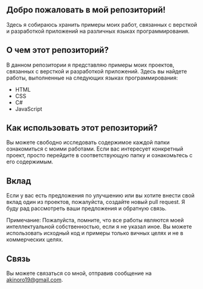## Добро пожаловать в мой репозиторий!  
Здесь я собираюсь хранить примеры моих работ, связанных с версткой и разработкой приложений на различных языках программирования.

## О чем этот репозиторий?
В данном репозитории я представляю примеры моих проектов, связанных с версткой и разработкой приложений. Здесь вы найдете работы, выполненные на следующих языках программирования:

- HTML
- CSS
- C#
- JavaScript

## Как использовать этот репозиторий?
Вы можете свободно исследовать содержимое каждой папки ознакомиться с моими работами. Если вас интересует конкретный проект, просто перейдите в соответствующую папку и ознакомьтесь с его содержимым.

## Вклад
Если у вас есть предложения по улучшению или вы хотите внести свой вклад один из проектов, пожалуйста, создайте новый pull request. Я буду рад рассмотреть ваши предложения и обратную связь.

Примечание: Пожалуйста, помните, что все работы являются моей интеллектуальной собственностью, если я не указал иное. Вы можете использовать исходный код и примеры только вичных целях и не в коммерческих целях.

## Связь
Вы можете связаться со мной, отправив сообщение на akinoro19@gmail.com.

